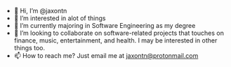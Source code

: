 - 👋 Hi, I’m @jaxontn
- 👀 I’m interested in alot of things
- 🌱 I’m currently majoring in Software Engineering as my degree
- 💞️ I’m looking to collaborate on software-related projects that touches on finance, music, entertainment, and health.
     I may be interested in other things too.
- 📫 How to reach me? Just email me at jaxontn@protonmail.com

<!---
jaxontn/jaxontn is a ✨ special ✨ repository because its `README.md` (this file) appears on your GitHub profile.
You can click the Preview link to take a look at your changes.
--->

